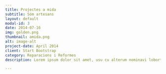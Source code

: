 ```yaml
---
title: Projectes a mida
subtitle: Sóm artesans
layout: default
modal-id: 3
date: 2014-07-16
img: golden.png
thumbnail: amida.png
alt: image-alt
project-date: April 2014
client: Start Bootstrap
category: Reparacions i Reformes
description: Lorem ipsum dolor sit amet, usu cu alterum nominavi lobortis. At duo novum diceret. Tantas apeirian vix et, usu sanctus postulant inciderint ut, populo diceret necessitatibus in vim. Cu eum dicam feugiat noluisse.

---
```

